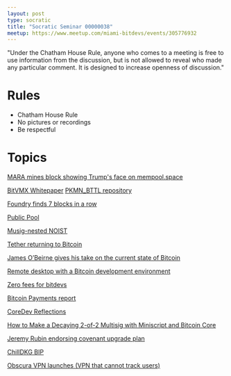 ```yaml
---
layout: post
type: socratic
title: "Socratic Seminar 00000038"
meetup: https://www.meetup.com/miami-bitdevs/events/305776932
---
```


"Under the Chatham House Rule, anyone who comes to a meeting is free to use information from the discussion, but is not allowed to reveal who made any particular comment. It is designed to increase openness of discussion."

# Rules 
- Chatham House Rule
- No pictures or recordings
- Be respectful

# Topics

[MARA mines block showing Trump's face on mempool.space](https://x.com/mononautical/status/1880175477387850002)

[BitVMX Whitepaper](https://bitvmx.org/files/bitvmx-whitepaper.pdf)
[PKMN_BTTL repository](https://github.com/fedejinich/bitvmx_pkmn_bttl)

[Foundry finds 7 blocks in a row](https://x.com/DocumentingBTC/status/1883341759243276717)

[Public Pool](https://web.public-pool.io/#/)

[Musig-nested NOIST](https://blog.brollup.org/covenant-emulation-with-musig-nested-noist-7844d28c7446)

[Tether returning to Bitcoin](https://lightning.engineering/posts/2025-01-30-Tether-on-Lightning/)

[James O’Beirne gives his take on the current state of Bitcoin](https://x.com/jamesob/status/1886052395181904092)

[Remote desktop with a Bitcoin development environment](https://instamouse.com/kanzure/bitcoin)

[Zero fees for bitdevs](https://blog.river.com/open-source-zero-fee/)

[Bitcoin Payments report](https://breez.technology/report/)

[CoreDev Reflections](https://adamjonas.com/bitcoin/coredev/retro/coredev-2024-retro/)

[How to Make a Decaying 2-of-2 Multisig with Miniscript and Bitcoin Core](https://github.com/Randy808/decaying-2of2-multisig-with-miniscript/blob/main/blog/README.md)

[Jeremy Rubin endorsing covenant upgrade plan](https://x.com/jeremyrubin/status/1889458352889143718?s=46&t=XXBk_SKXrn8cLviz9gwBPA)

[ChillDKG BIP](https://github.com/BlockstreamResearch/bip-frost-dkg)

[Obscura VPN launches (VPN that cannot track users)](https://x.com/carl_dong/status/1889381916081791265)